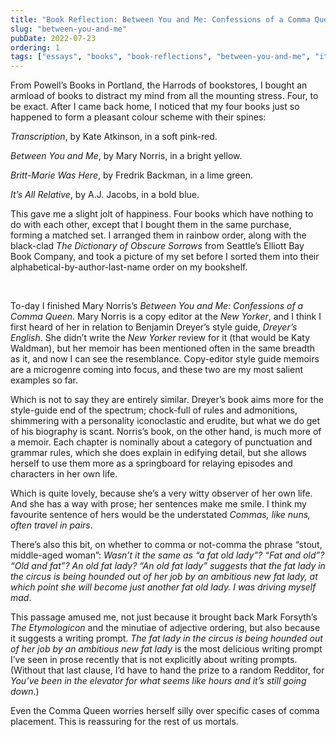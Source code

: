 ```yaml
---
title: "Book Reflection: Between You and Me: Confessions of a Comma Queen"
slug: "between-you-and-me"
pubDate: 2022-07-23
ordering: 1
tags: ["essays", "books", "book-reflections", "between-you-and-me", "its-all-relative", "powells-books", "grammar"]
---
```


<span class="small-caps">From Powell’s Books in Portland</span>, the Harrods of bookstores, I bought an armload of books to distract my mind from all the mounting stress. Four, to be exact. After I came back home, I noticed that my four books just so happened to form a pleasant colour scheme with their spines:

_Transcription_, by Kate Atkinson, in a soft pink-red.

_Between You and Me_, by Mary Norris, in a bright yellow.

_Britt-Marie Was Here_, by Fredrik Backman, in a lime green.

_It’s All Relative_, by A.J. Jacobs, in a bold blue.

This gave me a slight jolt of happiness. Four books which have nothing to do with each other, except that I bought them in the same purchase, forming a matched set. I arranged them in rainbow order, along with the black-clad _The Dictionary of Obscure Sorrows_ from Seattle’s Elliott Bay Book Company, and took a picture of my set before I sorted them into their alphabetical-by-author-last-name order on my bookshelf.

<br />

To-day I finished Mary Norris’s _Between You and Me: Confessions of a Comma Queen_. Mary Norris is a copy editor at the _New Yorker_, and I think I first heard of her in relation to Benjamin Dreyer’s style guide, _Dreyer’s English_. She didn’t write the _New Yorker_ review for it (that would be Katy Waldman), but her memoir has been mentioned often in the same breadth as it, and now I can see the resemblance. Copy-editor style guide memoirs are a microgenre coming into focus, and these two are my most salient examples so far.

Which is not to say they are entirely similar. Dreyer’s book aims more for the style-guide end of the spectrum; chock-full of rules and admonitions, shimmering with a personality iconoclastic and erudite, but what we do get of his biography is scant. Norris’s book, on the other hand, is much more of a memoir. Each chapter is nominally about a category of punctuation and grammar rules, which she does explain in edifying detail, but she allows herself to use them more as a springboard for relaying episodes and characters in her own life.

Which is quite lovely, because she’s a very witty observer of her own life. And she has a way with prose; her sentences make me smile. I think my favourite sentence of hers would be the understated _Commas, like nuns, often travel in pairs_.

There’s also this bit, on whether to comma or not-comma the phrase “stout, middle-aged woman”: _Wasn’t it the same as “a fat old lady”? “Fat and old”? “Old and fat”? An old fat lady? “An old fat lady” suggests that the fat lady in the circus is being hounded out of her job by an ambitious new fat lady, at which point she will become just another fat old lady. I was driving myself mad_.

This passage amused me, not just because it brought back Mark Forsyth’s _The Etymologicon_ and the minutiae of adjective ordering, but also because it suggests a writing prompt. _The fat lady in the circus is being hounded out of her job by an ambitious new fat lady_ is the most delicious writing prompt I’ve seen in prose recently that is not explicitly about writing prompts. (Without that last clause, I’d have to hand the prize to a random Redditor, for _You’ve been in the elevator for what seems like hours and it’s still going down_.)

Even the Comma Queen worries herself silly over specific cases of comma placement. This is reassuring for the rest of us mortals.